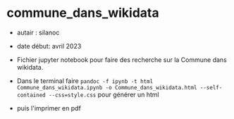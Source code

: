 # commune_dans_wikidata
- autair : silanoc
- date début: avril 2023

- Fichier jupyter notebook pour faire des recherche sur la Commune dans wikidata.

- Dans le terminal faire 
`pandoc -f ipynb -t html Commune_dans_wikidata.ipynb -o Commune_dans_wikidata.html --self-contained --css=style.css`
pour générer un html
- puis l'imprimer en pdf
